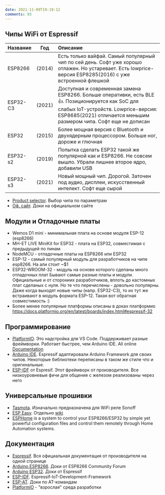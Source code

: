 ```yaml
---
date: 2021-11-09T19:19:12
comments: 93
---
```


## Чипы WiFi от Espressif

| Название |  Год   | Описание
:--------- | :----: | :----------
| ESP8266  | (2014) | Есть только вайфай. Самый популярный чип по сей день. Софт уже хорошо отлажен. Но устаревает. Есть lowprice-версия ESP8285(2016) с уже встроенной флешкой
| ESP32-С3 | (2021) | Доступная и современная замена ESP8266. Больше оперативки, есть BLE 👍. Позиционируется как SoC для слабых IoT-устройств. Lowprice-версия: ESP8685(2021) отличается меньшим размером чипа. Софт еще не дописан
| ESP32    | (2015) | Более мощная версия с Bluetooth и двухядерным процессором. Больше ног, дороже и глючная
| ESP32-s2 | (2019) | Попытка сделать ESP32 такой же популярной как и ESP8266. Не совсем вышло. Убрали лишнее второе ядро, добавили USB
| ESP32-s3 | (2021) | Новый мощный чип. Дорогой. Заточен под аудио, дисплеи, искусственный интелект. Софт еще сырой

- [Product selector](https://products.espressif.com/#/product-selector?language=en). Выбор чипа по параметрам
- [Оф. сайт](https://www.espressif.com/en/support/documents/technical-documents). Доки на официальном сайте

## Модули и Отладочные платы
- Wemos D1 mini - минимальная плата на основе модуля ESP-12 (esp8266)
- MH-ET LIVE MiniKit for ESP32 - плата на ESP32, совместимая с предыдущей по пинам
- NodeMCU - отладочные платы на ESP8266 или ESP32
- ESP-12 - самый популярный модуль для разработчиков на чипе esp8266. На али стоит ~$1
- ESP32-WROOM-32 - модуль на основе которого сделаны много отладочных плат
Бывают самые разные платы и модули. Официальные и от сторониих разработчиков, вплоть до кастомных плат сделаных с нуля. Но те что перечислены - довольно популярны. Даже когда выходят новые чипы (напр. ESP32-C3), то их тут же встраивают в модуль формата ESP-12. Такая вот обратная совместимость :) 
- Более менее популярные платформы описаны в доках платформио <https://docs.platformio.org/en/latest/boards/index.html#espressif-32>
## Программирование
- [PlatformIO](https://platformio.org/platformio-ide). Это надстройка для VS Code. Поддерживает разные фреймворки. Работает быстрее, чем Arduino IDE. All online [Documentation](https://docs.platformio.org/en/latest/)
- [Arduino IDE](https://www.arduino.cc/en/software). Espressif адаптировали Arduino Framework для своих чипов. Некоторые библиотеки переписаны в таком же стиле что и оригинальные.
- [ESP-IDF](https://docs.espressif.com/projects/esp-idf/en/latest/esp32/) от Espresif. Этот фреймворк от производителя. Все низкоуровневые фичи для общения с железом реализованы через него

## Универсальные прошивки
- [Tasmota](https://tasmota.github.io/docs/). Изначально предназначена для WiFi реле Sonoff
- [ESP Easy](https://www.letscontrolit.com/index.php#ESPEasy). Отдельно [wiki](https://www.letscontrolit.com/wiki/index.php/ESPEasy#Introduction)
- [ESPHome](https://esphome.io/) is a system to control your ESP8266/ESP32 by simple yet powerful configuration files and control them remotely through Home Automation systems.

## Документация
- [Espressif](https://www.espressif.com/en/support/documents/technical-documents). Вся официальная документация от производителя на одной странице
- [Arduino ESP8266](https://arduino-esp8266.readthedocs.io/en/latest/). Доки от ESP8266 Community Forum
- [Arduino ESP32](https://docs.espressif.com/projects/arduino-esp32/en/latest/). Доки от Espressif
- [ESP-IDF](https://docs.espressif.com/projects/esp-idf/en/latest/esp32/). Espressif-IoT-Development-Framework
- [ESP-AT](https://docs.espressif.com/projects/esp-at/en/latest). Доки по AT-командам
- [PlatformIO](https://platformio.org/platformio-ide) - "взрослая" среда разработки
